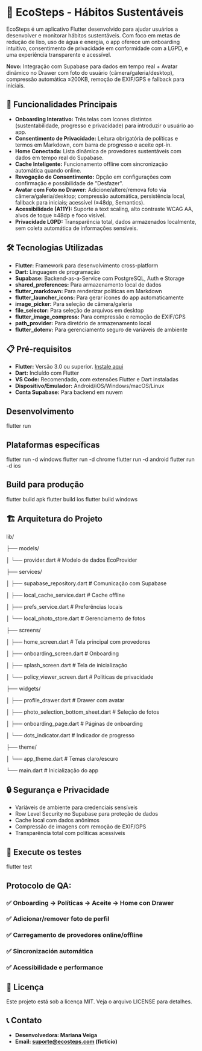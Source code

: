 # 🌱 EcoSteps - Hábitos Sustentáveis

EcoSteps é um aplicativo Flutter desenvolvido para ajudar usuários a desenvolver e monitorar hábitos sustentáveis. Com foco em metas de redução de lixo, uso de água e energia, o app oferece um onboarding intuitivo, consentimento de privacidade em conformidade com a LGPD, e uma experiência transparente e acessível.

**Novo:** Integração com Supabase para dados em tempo real + Avatar dinâmico no Drawer com foto do usuário (câmera/galeria/desktop), compressão automática ≤200KB, remoção de EXIF/GPS e fallback para iniciais.

## 🚀 Funcionalidades Principais

* **Onboarding Interativo:** Três telas com ícones distintos (sustentabilidade, progresso e privacidade) para introduzir o usuário ao app.
* **Consentimento de Privacidade:** Leitura obrigatória de políticas e termos em Markdown, com barra de progresso e aceite opt-in.
* **Home Conectada:** Lista dinâmica de provedores sustentáveis com dados em tempo real do Supabase.
* **Cache Inteligente:** Funcionamento offline com sincronização automática quando online.
* **Revogação de Consentimento:** Opção em configurações com confirmação e possibilidade de "Desfazer".
* **Avatar com Foto no Drawer:** Adicione/altere/remova foto via câmera/galeria/desktop; compressão automática, persistência local, fallback para iniciais; acessível (≥48dp, Semantics).
* **Acessibilidade (A11Y):** Suporte a text scaling, alto contraste WCAG AA, alvos de toque ≥48dp e foco visível.
* **Privacidade LGPD:** Transparência total, dados armazenados localmente, sem coleta automática de informações sensíveis.

## 🛠️ Tecnologias Utilizadas

* **Flutter:** Framework para desenvolvimento cross-platform
* **Dart:** Linguagem de programação
* **Supabase:** Backend-as-a-Service com PostgreSQL, Auth e Storage
* **shared_preferences:** Para armazenamento local de dados
* **flutter_markdown:** Para renderizar políticas em Markdown
* **flutter_launcher_icons:** Para gerar ícones do app automaticamente
* **image_picker:** Para seleção de câmera/galeria
* **file_selector:** Para seleção de arquivos em desktop
* **flutter_image_compress:** Para compressão e remoção de EXIF/GPS
* **path_provider:** Para diretório de armazenamento local
* **flutter_dotenv:** Para gerenciamento seguro de variáveis de ambiente

## 📋 Pré-requisitos

* **Flutter:** Versão 3.0 ou superior. [Instale aqui](https://flutter.dev/docs/get-started/install)
* **Dart:** Incluído com Flutter
* **VS Code:** Recomendado, com extensões Flutter e Dart instaladas
* **Dispositivo/Emulador:** Android/iOS/Windows/macOS/Linux
* **Conta Supabase:** Para backend em nuvem

## Desenvolvimento
flutter run

## Plataformas específicas
flutter run -d windows
flutter run -d chrome
flutter run -d android
flutter run -d ios

## Build para produção
flutter build apk
flutter build ios
flutter build windows

## 🏗️ Arquitetura do Projeto

lib/

├── models/

│   └── provider.dart          # Modelo de dados EcoProvider

├── services/

│   ├── supabase_repository.dart # Comunicação com Supabase

│   ├── local_cache_service.dart # Cache offline

│   ├── prefs_service.dart     # Preferências locais

│   └── local_photo_store.dart # Gerenciamento de fotos

├── screens/

│   ├── home_screen.dart       # Tela principal com provedores

│   ├── onboarding_screen.dart # Onboarding

│   ├── splash_screen.dart     # Tela de inicialização

│   └── policy_viewer_screen.dart # Políticas de privacidade

├── widgets/

│   ├── profile_drawer.dart    # Drawer com avatar

│   ├── photo_selection_bottom_sheet.dart # Seleção de fotos

│   ├── onboarding_page.dart   # Páginas de onboarding

│   └── dots_indicator.dart    # Indicador de progresso

├── theme/

│   └── app_theme.dart         # Temas claro/escuro

└── main.dart                  # Inicialização do app

## 🔒 Segurança e Privacidade
* Variáveis de ambiente para credenciais sensíveis
* Row Level Security no Supabase para proteção de dados
* Cache local com dados anônimos
* Compressão de imagens com remoção de EXIF/GPS
* Transparência total com políticas acessíveis

## 🧪 Execute os testes
flutter test

## Protocolo de QA:
### ✅ Onboarding → Políticas → Aceite → Home con Drawer
### ✅ Adicionar/remover foto de perfil
### ✅ Carregamento de provedores online/offline
### ✅ Sincronización automática
### ✅ Acessibilidade e performance

## 📄 Licença
Este projeto está sob a licença MIT. Veja o arquivo LICENSE para detalhes.

## 📞 Contato
* **Desenvolvedora: Mariana Veiga**
* **Email: suporte@ecosteps.com (fictício)**
